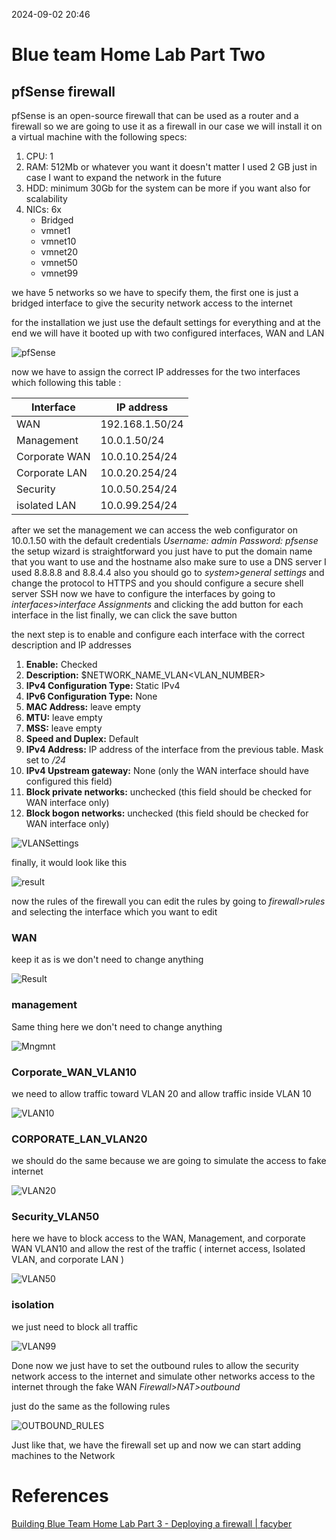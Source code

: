 2024-09-02 20:46

# Blue team Home Lab Part Two

## pfSense firewall

pfSense is an open-source firewall that can be used as a router and a firewall 
so we are going to use it as a firewall in our case 
we will install it on a virtual machine with the following specs: 

1. CPU: 1 
2. RAM: 512Mb or whatever you want it doesn't matter I used 2 GB just in case I want to expand the network in the future
3. HDD: minimum 30Gb for the system can be more if you want also for scalability 
4. NICs: 6x 
	- Bridged 
	- vmnet1
	- vmnet10
	- vmnet20
	- vmnet50
	- vmnet99

we have 5 networks so we have to specify them, the first one is just a bridged interface to give the security network access to the internet 

for the installation we just use the default settings for everything and at the end we will have it booted up with two configured interfaces, WAN and LAN 

![pfSense](/Attachment/Image02.png "pfSense")

now we have to assign the correct IP addresses for the two interfaces 
which following this table :


| Interface     | IP address      |
| ------------- | --------------- |
| WAN           | 192.168.1.50/24 |
| Management    | 10.0.1.50/24    |
| Corporate WAN | 10.0.10.254/24  |
| Corporate LAN | 10.0.20.254/24  |
| Security      | 10.0.50.254/24  |
| isolated LAN  | 10.0.99.254/24  |


after we set the management we can access the web configurator on 10.0.1.50
with the default credentials *Username: admin Password: pfsense*
the setup wizard is straightforward you just have to put the domain name that you want to use and the hostname also make sure to use a DNS server I used 8.8.8.8 and 8.8.4.4
also you should go to _system>general settings_ and change the protocol to HTTPS
and you should configure a secure shell server SSH
now we have to configure the interfaces by going to _interfaces_>_interface Assignments_ and clicking the add button for each interface in the list finally, we can click the save button

the next step is to enable and configure each interface with the correct description and IP addresses 

1. **Enable:** Checked
2. **Description:** $NETWORK_NAME_VLAN<VLAN_NUMBER>
3. **IPv4 Configuration Type:** Static IPv4
4. **IPv6 Configuration Type:** None
5. **MAC Address:** leave empty
6. **MTU:** leave empty
7. **MSS:** leave empty
8. **Speed and Duplex:** Default
9. **IPv4 Address:** IP address of the interface from the previous table. Mask set to _/24_
10. **IPv4 Upstream gateway:** None (only the WAN interface should have configured this field)
11. **Block private networks:** unchecked (this field should be checked for WAN interface only)
12. **Block bogon networks:** unchecked (this field should be checked for WAN interface only)


![VLANSettings](/Attachment/Image03.png "Vlan10")

finally, it would look like this 

![result](/Attachment/Image05.png)

now the rules of the firewall you can edit the rules by going to _firewall>rules_ and selecting the interface which you want to edit 
### WAN

keep it as is we don't need to change anything 

![Result](/Attachment/Image06.png)

### management

Same thing here we don't need to change anything 

![Mngmnt](/Attachment/Image07.png)

### Corporate_WAN_VLAN10

we need to allow traffic toward VLAN 20 and allow traffic inside VLAN 10 

![VLAN10](/Attachment/Image08.png)

### CORPORATE_LAN_VLAN20  

we should do the same because we are going to simulate the access to fake internet 

![VLAN20](/Attachment/Image09.png)


### Security_VLAN50 

here we have to block access to the WAN, Management, and corporate WAN VLAN10 and allow the rest of the traffic ( internet access, Isolated VLAN, and corporate LAN )

![VLAN50](/Attachment/Image11.png)

### isolation 

we just need to block all traffic 

![VLAN99](/Attachment/Image12.png)

Done now we just have to set the outbound rules to allow the security network access to the internet and simulate other networks access to the internet through the fake WAN _Firewall>NAT>outbound_

just do the same as the following rules

![OUTBOUND_RULES](/Attachment/Image13.png)

Just like that, we have the firewall set up and now we can start adding machines to the Network 
# References 
[Building Blue Team Home Lab Part 3 - Deploying a firewall | facyber](https://facyber.me/posts/blue-team-lab-guide-part-3/)


